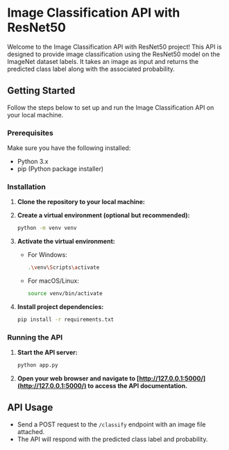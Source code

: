 # Image Classification API with ResNet50

Welcome to the Image Classification API with ResNet50 project! This API is designed to provide image classification using the ResNet50 model on the ImageNet dataset labels. It takes an image as input and returns the predicted class label along with the associated probability.

## Getting Started

Follow the steps below to set up and run the Image Classification API on your local machine.

### Prerequisites

Make sure you have the following installed:

- Python 3.x
- pip (Python package installer)

### Installation

1. **Clone the repository to your local machine:**

  

2. **Create a virtual environment (optional but recommended):**

    ```bash
    python -m venv venv
    ```

3. **Activate the virtual environment:**

    - For Windows:

        ```bash
        .\venv\Scripts\activate
        ```

    - For macOS/Linux:

        ```bash
        source venv/bin/activate
        ```

4. **Install project dependencies:**

    ```bash
    pip install -r requirements.txt
    ```

### Running the API

1. **Start the API server:**

    ```bash
    python app.py
    ```

2. **Open your web browser and navigate to [http://127.0.0.1:5000/](http://127.0.0.1:5000/) to access the API documentation.**

## API Usage

- Send a POST request to the `/classify` endpoint with an image file attached.
- The API will respond with the predicted class label and probability.

